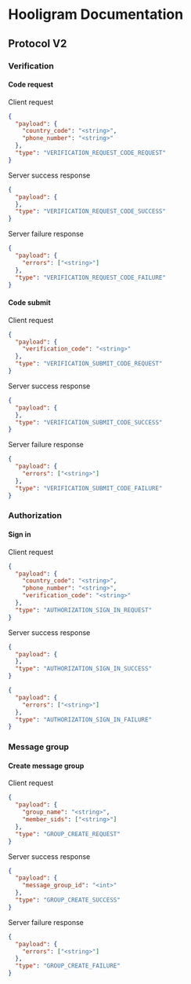 # Hooligram Documentation

## Protocol V2

### Verification

#### Code request

Client request

```json
{
  "payload": {
    "country_code": "<string>",
    "phone_number": "<string>"
  },
  "type": "VERIFICATION_REQUEST_CODE_REQUEST"
}
```

Server success response

```json
{
  "payload": {
  },
  "type": "VERIFICATION_REQUEST_CODE_SUCCESS"
}
```

Server failure response

```json
{
  "payload": {
    "errors": ["<string>"]
  },
  "type": "VERIFICATION_REQUEST_CODE_FAILURE"
}
```

#### Code submit

Client request

```json
{
  "payload": {
    "verification_code": "<string>"
  },
  "type": "VERIFICATION_SUBMIT_CODE_REQUEST"
}
```

Server success response

```json
{
  "payload": {
  },
  "type": "VERIFICATION_SUBMIT_CODE_SUCCESS"
}
```

Server failure response

```json
{
  "payload": {
    "errors": ["<string>"]
  },
  "type": "VERIFICATION_SUBMIT_CODE_FAILURE"
}
```

### Authorization

#### Sign in

Client request

```json
{
  "payload": {
    "country_code": "<string>",
    "phone_number": "<string>",
    "verification_code": "<string>"
  },
  "type": "AUTHORIZATION_SIGN_IN_REQUEST"
}
```

Server success response

```json
{
  "payload": {
  },
  "type": "AUTHORIZATION_SIGN_IN_SUCCESS"
}
```

```json
{
  "payload": {
    "errors": ["<string>"]
  },
  "type": "AUTHORIZATION_SIGN_IN_FAILURE"
}
```

### Message group

#### Create message group

Client request

```json
{
  "payload": {
    "group_name": "<string>",
    "member_sids": ["<string>"]
  },
  "type": "GROUP_CREATE_REQUEST"
}
```

Server success response

```json
{
  "payload": {
    "message_group_id": "<int>"
  },
  "type": "GROUP_CREATE_SUCCESS"
}
```

Server failure response

```json
{
  "payload": {
    "errors": ["<string>"]
  },
  "type": "GROUP_CREATE_FAILURE"
}
```
